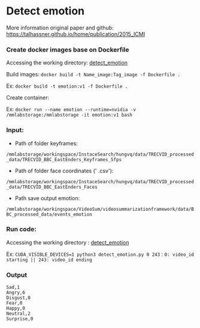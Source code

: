 # Detect emotion
More information original paper and github: https://talhassner.github.io/home/publication/2015_ICMI 
### Create docker images base on Dockerfile
Accessing the working directory: 
[detect_emotion](https://github.com/tiendv/videosummarizationframework/blob/master/source/src/baseline/detect_emotion)

Build images: `docker build -t Name_image:Tag_image -f Dockerfile .`

Ex: `docker build -t emotion:v1 -f Dockerfile .`

Create container:

Ex: `docker run --name emotion --runtime=nvidia -v /mmlabstorage:/mmlabstorage -it emotion:v1 bash`
### Input:
- Path of folder keyframes:

`/mmlabstorage/workingspace/InstaceSearch/hungvq/data/TRECVID_processed_data/TRECVID_BBC_EastEnders_Keyframes_5fps`

- Path of folder face coordinates (' .csv'):

`/mmlabstorage/workingspace/InstaceSearch/hungvq/data/TRECVID_processed_data/TRECVID_BBC_EastEnders_Faces`

- Path save output emotion:

`/mmlabstorage/workingspace/VideoSum/videosummarizationframework/data/BBC_processed_data/events_emotion`
### Run code:
Accessing the working directory :
[detect_emotion](https://github.com/tiendv/videosummarizationframework/blob/master/source/src/baseline/detect_emotion)

Ex: `CUDA_VISIBLE_DEVICES=1 python3 detect_emotion.py 0 243` : `0: video_id starting || 243: video_id ending`

### Output
```
Sad,1
Angry,6
Disgust,0
Fear,0
Happy,0
Neutral,2
Surprise,0
```
